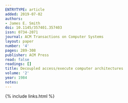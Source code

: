 ```yaml
---
ENTRYTYPE: article
added: 2019-07-02
authors:
- James E. Smith
doi: 10.1145/357401.357403
issn: 0734-2071
journal: ACM Transactions on Computer Systems
layout: paper
number: '4'
pages: 289-308
publisher: ACM Press
read: false
readings: []
title: Decoupled access/execute computer architectures
volume: '2'
year: 1984
notes:
---
```

{% include links.html %}
